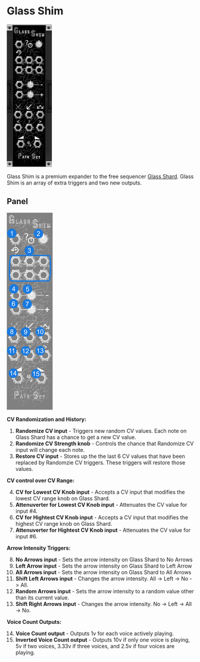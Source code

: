 # Glass Shim
![Image of GlassShim module](../images/GlassShim.png)

Glass Shim is a premium expander to the free sequencer [Glass Shard](https://library.vcvrack.com/PathSet-GlassShard/GlassShard). Glass Shim is an array of extra triggers and two new outputs.

## Panel

![Image of controls](../images/GlassShim/labels.png)

**CV Randomization and History:** 

1. **Randomize CV input** - Triggers new random CV values. Each note on Glass Shard has a chance to get a new CV value.
2. **Randomize CV Strength knob** - Controls the chance that Randomize CV input will change each note.
3. **Restore CV input** - Stores up the the last 6 CV values that have been replaced by Randomzie CV triggers. These triggers will restore those values.

**CV control over CV Range:**

4. **CV for Lowest CV Knob input** - Accepts a CV input that modifies the lowest CV range knob on Glass Shard.
5. **Attenuverter for Lowest CV Knob input** - Attenuates the CV value for input #4.
6. **CV for Hightest CV Knob input** - Accepts a CV input that modifies the highest CV range knob on Glass Shard.
7. **Attenuverter for Hightest CV Knob input** - Attenuates the CV value for input #6.

**Arrow Intensity Triggers:**

8. **No Arrows input** - Sets the arrow intensity on Glass Shard to No Arrows
9. **Left Arrow input** - Sets the arrow intensity on Glass Shard to Left Arrow
10. **All Arrows input** - Sets the arrow intensity on Glass Shard to All Arrows
11. **Shift Left Arrows input** - Changes the arrow intensity. All -> Left -> No -> All.
12. **Random Arrows input** - Sets the arrow intensity to a random value other than its current value.
13. **Shift Right Arrows input** - Changes the arrow intensity. No -> Left -> All -> No.

**Voice Count Outputs:**

14. **Voice Count output** - Outputs 1v for each voice actively playing.
15. **Inverted Voice Count output** - Outputs 10v if only one voice is playing, 5v if two voices, 3.33v if three voices, and 2.5v if four voices are playing.
